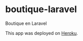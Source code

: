 # boutique-laravel

Boutique en Laravel

This app was deployed on [Heroku](https://boutique-laravel.herokuapp.com/).

